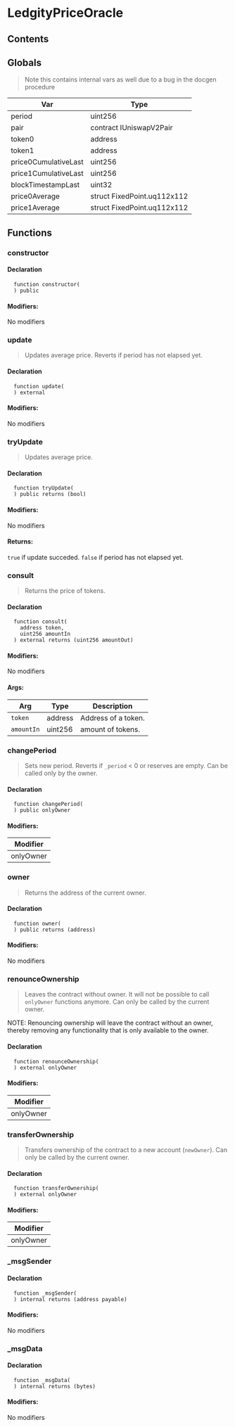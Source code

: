 # LedgityPriceOracle





## Contents
<!-- START doctoc -->
<!-- END doctoc -->

## Globals

> Note this contains internal vars as well due to a bug in the docgen procedure

| Var | Type |
| --- | --- |
| period | uint256 |
| pair | contract IUniswapV2Pair |
| token0 | address |
| token1 | address |
| price0CumulativeLast | uint256 |
| price1CumulativeLast | uint256 |
| blockTimestampLast | uint32 |
| price0Average | struct FixedPoint.uq112x112 |
| price1Average | struct FixedPoint.uq112x112 |



## Functions

### constructor


#### Declaration
```solidity
  function constructor(
  ) public
```

#### Modifiers:
No modifiers



### update
> Updates average price. Reverts if period has not elapsed yet.

#### Declaration
```solidity
  function update(
  ) external
```

#### Modifiers:
No modifiers



### tryUpdate
> Updates average price.


#### Declaration
```solidity
  function tryUpdate(
  ) public returns (bool)
```

#### Modifiers:
No modifiers


#### Returns:
`true` if update succeded. `false` if period has not elapsed yet.
### consult
> Returns the price of tokens.


#### Declaration
```solidity
  function consult(
    address token,
    uint256 amountIn
  ) external returns (uint256 amountOut)
```

#### Modifiers:
No modifiers

#### Args:
| Arg | Type | Description |
| --- | --- | --- |
|`token` | address | Address of a token.
|`amountIn` | uint256 | amount of tokens.

### changePeriod
> Sets new period. Reverts if `_period` < 0 or reserves are empty.
Can be called only by the owner.

#### Declaration
```solidity
  function changePeriod(
  ) public onlyOwner
```

#### Modifiers:
| Modifier |
| --- |
| onlyOwner |



### owner
> Returns the address of the current owner.

#### Declaration
```solidity
  function owner(
  ) public returns (address)
```

#### Modifiers:
No modifiers



### renounceOwnership
> Leaves the contract without owner. It will not be possible to call
`onlyOwner` functions anymore. Can only be called by the current owner.

NOTE: Renouncing ownership will leave the contract without an owner,
thereby removing any functionality that is only available to the owner.

#### Declaration
```solidity
  function renounceOwnership(
  ) external onlyOwner
```

#### Modifiers:
| Modifier |
| --- |
| onlyOwner |



### transferOwnership
> Transfers ownership of the contract to a new account (`newOwner`).
Can only be called by the current owner.

#### Declaration
```solidity
  function transferOwnership(
  ) external onlyOwner
```

#### Modifiers:
| Modifier |
| --- |
| onlyOwner |



### _msgSender


#### Declaration
```solidity
  function _msgSender(
  ) internal returns (address payable)
```

#### Modifiers:
No modifiers



### _msgData


#### Declaration
```solidity
  function _msgData(
  ) internal returns (bytes)
```

#### Modifiers:
No modifiers






